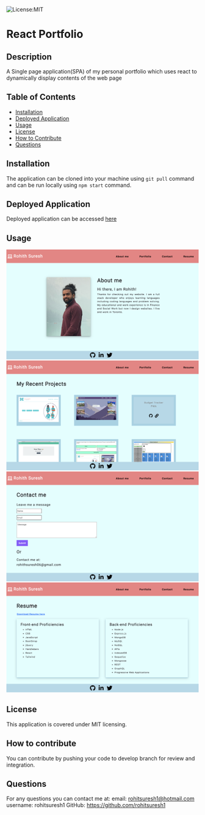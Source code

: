 
![License:MIT](https://img.shields.io/badge/License-MIT-yellow.svg)

# React Portfolio
           
## Description
A Single page application(SPA) of my personal portfolio which uses react to dynamically display contents of the web page
 
## Table of Contents
- [Installation](#inst)
- [Deployed Application](#deployed-application)
- [Usage](#usage)
- [License](#license)
- [How to Contribute](#contributing)
- [Questions](#questions)
 

  
<a name="inst"></a>
## Installation
The application can be cloned into your machine using `git pull` command and can be run locally using `npm start` command.

## Deployed Application
Deployed application can be accessed [here]()

<a name="usage"></a>
## Usage

![Screenshot](./src/assets/Images/1.png)
![Screenshot](./src/assets/Images/2.png)
![Screenshot](./src/assets/Images/3.png)
![Screenshot](./src/assets/Images/4.png)

<a name="license"></a>
## License
This application is covered under MIT licensing.

<a name="contributing"></a>
## How to contribute
You can contribute by pushing your code to develop branch for review and integration.
  


<a name="questions"></a>
## Questions
For any questions you can contact me at:
email: rohitsuresh1@hotmail.com
username: rohitsuresh1 GitHub: https://github.com/rohitsuresh1
  
